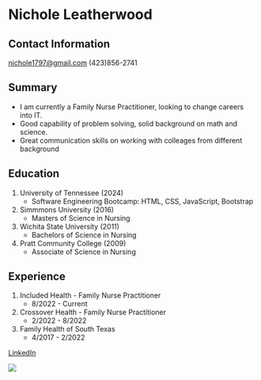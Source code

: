 # Nichole Leatherwood
## Contact Information
nichole1797@gmail.com
(423)856-2741

## Summary
 * I am currently a Family Nurse Practitioner, looking to change careers into IT. 
 * Good capability of problem solving, solid background on math and science. 
 * Great communication skills on working with colleages from different background

## Education
 1. University of Tennessee (2024)
    * Software Engineering Bootcamp: HTML, CSS, JavaScript, Bootstrap
 2. Simmmons University (2016)
    * Masters of Science in Nursing
 3. Wichita State University (2011)
    * Bachelors of Science in Nursing
 4. Pratt Community College (2009)
    * Associate of Science in Nursing

   ## Experience
   1. Included Health - Family Nurse Practitioner 
      * 8/2022 - Current
   2. Crossover Health - Family Nurse Practitioner
      * 2/2022 - 8/2022
   3. Family Health of South Texas
      * 4/2017 - 2/2022
     
  [LinkedIn]: https://www.linkedin.com/in/nichole-leatherwood-25937b80
  [LinkedIn]

  <img src= "https://github.com/Nichole-B-Leatherwood/Nichole-B-Leatherwood/assets/174191635/f1e35cb8-b38a-404c-8e22-e1e5b4bcfaa1">
